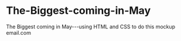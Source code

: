 # The-Biggest-coming-in-May
The Biggest coming in May---using HTML and CSS to do this mockup email.com
